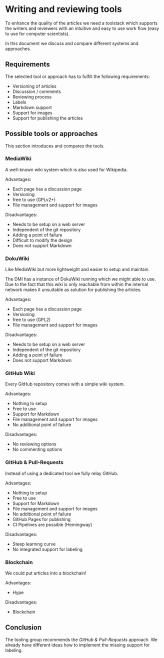 # Writing and reviewing tools

To enhance the quality of the articles we need a toolstack which supports the writers and reviewers with an intuitive and easy to use work flow (easy to use for computer scientists). 

In this document we discuss and compare different systems and approaches.



## Requirements

The selected tool or approach has to fulfill the following requirements:

* Versioning of articles 
* Discussion / comments
* Reviewing process
* Labels
* Markdown support
* Support for images
* Support for publishing the articles




## Possible tools or approaches

This section introduces and compares the tools.



### MediaWiki
A well-known wiki system which is also used for Wikipedia.

Advantages:

* Each page has a discussion page
* Versioning
* free to use (GPLv2+)
* File management and support for images


Disadvantages:

* Needs to be setup on a web server
* Independent of the git repository
* Adding a point of failure
* Difficult to modify the design 
* Does not support Markdown



### DokuWiki

Like MediaWiki but more lightweight and easier to setup and maintain. 

The DMI has a instance of DokuWiki running which we might able to use. Due to the fact that this wiki is only reachable from within the internal network makes it unsuitable as solution for publishing the articles.

Advantages:

* Each page has a discussion page
* Versioning
* free to use (GPL2)
* File management and support for images


Disadvantages:

* Needs to be setup on a web server
* Independent of the git repository
* Adding a point of failure
* Does not support Markdown



### GitHub Wiki

Every GitHub repository comes with a simple wiki system. 

Advantages:

* Nothing to setup
* Free to use 
* Support for Markdown
* File management and support for images
* No additional point of failure


Disadvantages:

* No reviewing options
* No commenting options



### GitHub & Pull-Requests

Instead of using a dedicated tool we fully relay GitHub.

Advantages:

* Nothing to setup
* Free to use 
* Support for Markdown
* File management and support for images
* No additional point of failure
* GitHub Pages for publishing 
* CI Pipelines are possible (Hemingway)


Disadvantages:

* Steep learning curve
* No integrated support for labeling


### Blockchain

We could put articles into a blockchain!

Advantages:

* Hype

Disadvantages:

* Blockchain



## Conclusion

The tooling group recommends the *GitHub & Pull-Requests* approach. We already have different ideas how to implement the missing support for labeling.


